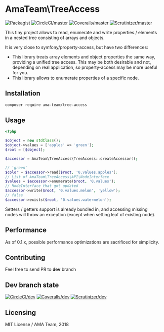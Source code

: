 # AmaTeam\TreeAccess

[![Packagist](https://img.shields.io/packagist/v/ama-team/tree-access.svg?style=flat-square)](https://packagist.org/packages/ama-team/tree-access)
[![CircleCI/master](https://img.shields.io/circleci/project/github/ama-team/php-tree-access/master.svg?style=flat-square)](https://circleci.com/gh/ama-team/php-tree-access/tree/master)
[![Coveralls/master](https://img.shields.io/coveralls/github/ama-team/php-tree-access/master.svg?style=flat-square)](https://coveralls.io/github/ama-team/php-tree-access?branch=master)
[![Scrutinizer/master](https://img.shields.io/scrutinizer/g/ama-team/php-tree-access/master.svg?style=flat-square)](https://scrutinizer-ci.com/g/ama-team/php-tree-access?branch=master)

This tiny project allows to read, enumerate and write properties / 
elements in a nested tree consisting of arrays and objects.

It is very close to symfony/property-access, but have two differences:

- This library treats array elements and object properties the same way,
providing a unified tree access. This may be both desirable and not, 
depending on real application, so property-access may be more useful for
you.
- This library allows to enumerate properties of a specific node. 

## Installation

```bash
composer require ama-team/tree-access
```

## Usage

```php
<?php

$object = new stdClass();
$object->values = ['apples' => 'green'];
$root = [$object];

$accessor = AmaTeam\TreeAccess\TreeAccess::createAccessor();

// 'green'
$color = $accessor->read($root, '0.values.apples');
// List of AmaTeam\TreeAccess\API\NodeInterface
$values = $accessor->enumerate($root, '0.values');
// NodeInterface that got updated
$accessor->write($root, '0.values.melon', 'yellow');
// false
$accessor->exists($root, '0.values.watermelon');
```

Setters / getters support is already bundled in, and accessing missing
nodes will throw an exception (except when setting leaf of existing
node).

## Performance

As of 0.1.x, possible performance optimizations are sacrificed for 
simplicity.

## Contributing

Feel free to send PR to **dev** branch

## Dev branch state

[![CircleCI/dev](https://img.shields.io/circleci/project/github/ama-team/php-tree-access/dev.svg?style=flat-square)](https://circleci.com/gh/ama-team/php-tree-access/tree/dev)
[![Coveralls/dev](https://img.shields.io/coveralls/github/ama-team/php-tree-access/dev.svg?style=flat-square)](https://coveralls.io/github/ama-team/php-tree-access?branch=dev)
[![Scrutinizer/dev](https://img.shields.io/scrutinizer/g/ama-team/php-tree-access/dev.svg?style=flat-square)](https://scrutinizer-ci.com/g/ama-team/php-tree-access?branch=dev)

## Licensing

MIT License / AMA Team, 2018
